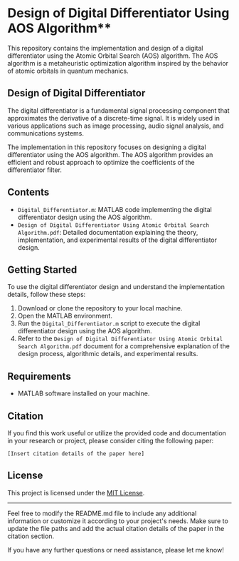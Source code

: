 # Design of Digital Differentiator Using AOS Algorithm**

This repository contains the implementation and design of a digital differentiator using the Atomic Orbital Search (AOS) algorithm. The AOS algorithm is a metaheuristic optimization algorithm inspired by the behavior of atomic orbitals in quantum mechanics.

## Design of Digital Differentiator

The digital differentiator is a fundamental signal processing component that approximates the derivative of a discrete-time signal. It is widely used in various applications such as image processing, audio signal analysis, and communications systems.

The implementation in this repository focuses on designing a digital differentiator using the AOS algorithm. The AOS algorithm provides an efficient and robust approach to optimize the coefficients of the differentiator filter.

## Contents

- `Digital_Differentiator.m`: MATLAB code implementing the digital differentiator design using the AOS algorithm.
- `Design of Digital Differentiator Using Atomic Orbital Search Algorithm.pdf`: Detailed documentation explaining the theory, implementation, and experimental results of the digital differentiator design.

## Getting Started

To use the digital differentiator design and understand the implementation details, follow these steps:

1. Download or clone the repository to your local machine.
2. Open the MATLAB environment.
3. Run the `Digital_Differentiator.m` script to execute the digital differentiator design using the AOS algorithm.
4. Refer to the `Design of Digital Differentiator Using Atomic Orbital Search Algorithm.pdf` document for a comprehensive explanation of the design process, algorithmic details, and experimental results.

## Requirements

- MATLAB software installed on your machine.

## Citation

If you find this work useful or utilize the provided code and documentation in your research or project, please consider citing the following paper:

```
[Insert citation details of the paper here]
```

## License

This project is licensed under the [MIT License](LICENSE).

---

Feel free to modify the README.md file to include any additional information or customize it according to your project's needs. Make sure to update the file paths and add the actual citation details of the paper in the citation section.

If you have any further questions or need assistance, please let me know!
